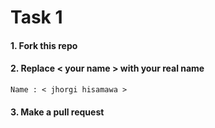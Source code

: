 # Task 1

#### 1. Fork this repo

#### 2. Replace < your name > with your real name

```
Name : < jhorgi hisamawa >  
```

#### 3. Make a pull request

